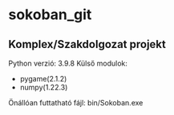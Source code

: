 # sokoban_git

## Komplex/Szakdolgozat projekt

Python verzió: 3.9.8
Külső modulok:
 - pygame(2.1.2)
 - numpy(1.22.3)

Önállóan futtatható fájl: bin/Sokoban.exe
